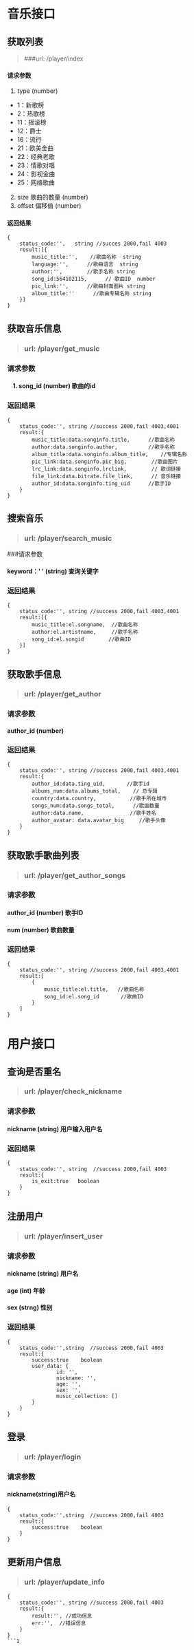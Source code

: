 # 音乐接口
## 获取列表
> ###url: /player/index <br>

#### 请求参数
1. type   (number)
  * 1：新歌榜
  * 2：热歌榜
  * 11：摇滚榜
  * 12：爵士
  * 16：流行
  * 21：欧美金曲
  * 22：经典老歌
  * 23：情歌对唱
  * 24：影视金曲
  * 25：网络歌曲
2. size 歌曲的数量 (number)
3. offset 偏移值  (number)
  
#### 返回结果 
 
```
{
	status_code:'',   string //succes 2000,fail 4003
	result:[{
		music_title:'',    //歌曲名称  string
		language:'',      //歌曲语言  string
		author:'',        //歌手名称 string
		song_id:564102115,      // 歌曲ID  number
		pic_link:'',      //歌曲封面图片 string
		album_title:''      //歌曲专辑名称 string
	}]	
}

```
## 获取音乐信息
> ### url: /player/get_music

### 请求参数
#### &nbsp;&nbsp;&nbsp;&nbsp;1. song_id (number)   歌曲的id
### 返回结果
```
{
	status_code:'', string //success 2000,fail 4003,4001
	result:{
		music_title:data.songinfo.title,      //歌曲名称                 
		author:data.songinfo.author,          //歌手名称          
		album_title:data.songinfo.album_title,    //专辑名称
    	pic_link:data.songinfo.pic_big,        //歌曲图片
      	lrc_link:data.songinfo.lrclink,        // 歌词链接
      	file_link:data.bitrate.file_link,      // 音乐链接
      	author_id:data.songinfo.ting_uid      //歌手ID
	}
}
``` 
## 搜索音乐
> ### url: /player/search_music

###请求参数
#### keyword：' ' (string) 查询关键字
### 返回结果
```
{
	status_code:'', string //success 2000,fail 4003,4001
	result:[{
		music_title:el.songname,  //歌曲名称
      	author:el.artistname,     //歌手名称
      	song_id:el.songid        //歌曲ID
	}]
}
```
## 获取歌手信息
> ### url: /player/get_author

### 请求参数
#### author_id (number)
### 返回结果
```
{
	status_code:'', string //success 2000,fail 4003,4001
	result:{
		author_id:data.ting_uid,       //歌手id
      	albums_num:data.albums_total,    // 总专辑
   		country:data.country,           //歌手所在城市
    	songs_num:data.songs_total,      //歌曲数量
    	author:data.name,               //歌手姓名
    	author_avatar: data.avatar_big     //歌手头像
	}	
}
```
## 获取歌手歌曲列表
> ### url: /player/get_author_songs

### 请求参数
#### author_id (number) 歌手ID
#### num (number)   歌曲数量
### 返回结果
```
{
	status_code:'', string //success 2000,fail 4003,4001
	result:[
		{
			music_title:el.title,   //歌曲名称
         	song_id:el.song_id       //歌曲ID
		}
	]
}
```
# 用户接口
## 查询是否重名
> ### url: /player/check_nickname

### 请求参数
#### nickname (string) 用户输入用户名
### 返回结果
```
{
	status_code:'', string  //success 2000,fail 4003
	result:{
		is_exit:true   boolean 
	}
}
```
## 注册用户
> ### url: /player/insert_user

### 请求参数
#### nickname (string) 用户名
#### age (int) 年龄
#### sex (strng) 性别
### 返回结果
```
{
	status_code:'',string  //success 2000,fail 4003
	result:{
		success:true    boolean
		user_data: {
				id: '', 
				nickname: '',
				age: '',
				sex: '',
				music_collection: []
		}
	}
}
```
## 登录
> ### url: /player/login

### 请求参数
#### nickname(string)用户名
```
{
	status_code:'',string  //success 2000,fail 4003
	result:{
		success:true    boolean
	}
}
```
## 更新用户信息
> ### url: /player/update_info
```
{
	status_code:'', string //success 2000,fail 4003
	result:{
		result:'', //成功信息
		err:'',  //错误信息
	}
}
```1